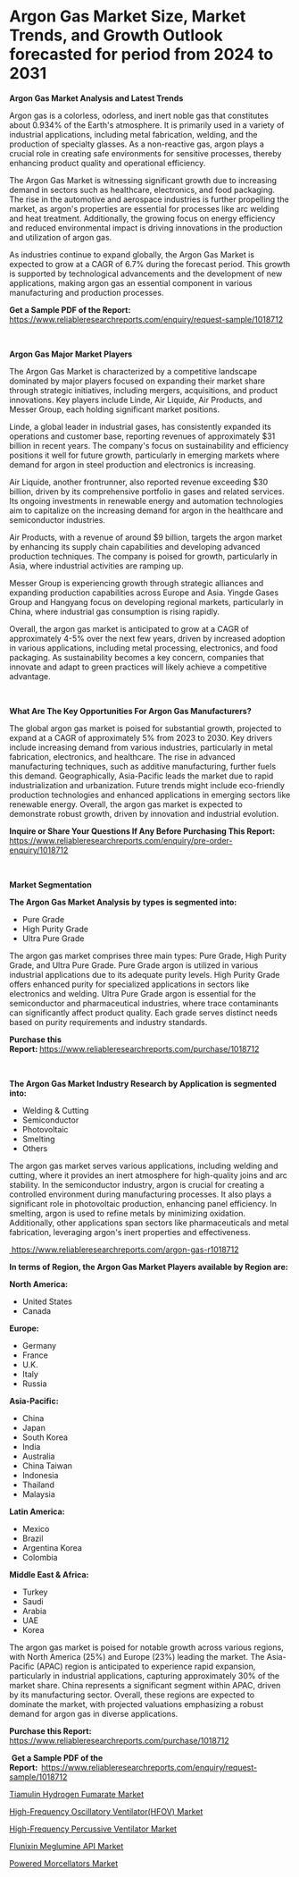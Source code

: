 <p><h1>Argon Gas Market Size, Market Trends, and Growth Outlook forecasted for period from 2024 to 2031</h1></p><p><strong>Argon Gas Market Analysis and Latest Trends</strong></p>
<p><p>Argon gas is a colorless, odorless, and inert noble gas that constitutes about 0.934% of the Earth's atmosphere. It is primarily used in a variety of industrial applications, including metal fabrication, welding, and the production of specialty glasses. As a non-reactive gas, argon plays a crucial role in creating safe environments for sensitive processes, thereby enhancing product quality and operational efficiency.</p><p>The Argon Gas Market is witnessing significant growth due to increasing demand in sectors such as healthcare, electronics, and food packaging. The rise in the automotive and aerospace industries is further propelling the market, as argon's properties are essential for processes like arc welding and heat treatment. Additionally, the growing focus on energy efficiency and reduced environmental impact is driving innovations in the production and utilization of argon gas.</p><p>As industries continue to expand globally, the Argon Gas Market is expected to grow at a CAGR of 6.7% during the forecast period. This growth is supported by technological advancements and the development of new applications, making argon gas an essential component in various manufacturing and production processes.</p></p>
<p><strong>Get a Sample PDF of the Report:&nbsp;</strong> <a href="https://www.reliableresearchreports.com/enquiry/request-sample/1018712?utm_campaign=36&utm_medium=2&utm_source=Github&utm_content=ia&utm_term=08112024&utm_id=argon-gas">https://www.reliableresearchreports.com/enquiry/request-sample/1018712</a></p>
<p>&nbsp;</p>
<p><strong>Argon Gas Major Market Players</strong></p>
<p><p>The Argon Gas Market is characterized by a competitive landscape dominated by major players focused on expanding their market share through strategic initiatives, including mergers, acquisitions, and product innovations. Key players include Linde, Air Liquide, Air Products, and Messer Group, each holding significant market positions.</p><p>Linde, a global leader in industrial gases, has consistently expanded its operations and customer base, reporting revenues of approximately $31 billion in recent years. The company's focus on sustainability and efficiency positions it well for future growth, particularly in emerging markets where demand for argon in steel production and electronics is increasing.</p><p>Air Liquide, another frontrunner, also reported revenue exceeding $30 billion, driven by its comprehensive portfolio in gases and related services. Its ongoing investments in renewable energy and automation technologies aim to capitalize on the increasing demand for argon in the healthcare and semiconductor industries.</p><p>Air Products, with a revenue of around $9 billion, targets the argon market by enhancing its supply chain capabilities and developing advanced production techniques. The company is poised for growth, particularly in Asia, where industrial activities are ramping up.</p><p>Messer Group is experiencing growth through strategic alliances and expanding production capabilities across Europe and Asia. Yingde Gases Group and Hangyang focus on developing regional markets, particularly in China, where industrial gas consumption is rising rapidly.</p><p>Overall, the argon gas market is anticipated to grow at a CAGR of approximately 4-5% over the next few years, driven by increased adoption in various applications, including metal processing, electronics, and food packaging. As sustainability becomes a key concern, companies that innovate and adapt to green practices will likely achieve a competitive advantage.</p></p>
<p>&nbsp;</p>
<p><strong>What Are The Key Opportunities For Argon Gas Manufacturers?</strong></p>
<p><p>The global argon gas market is poised for substantial growth, projected to expand at a CAGR of approximately 5% from 2023 to 2030. Key drivers include increasing demand from various industries, particularly in metal fabrication, electronics, and healthcare. The rise in advanced manufacturing techniques, such as additive manufacturing, further fuels this demand. Geographically, Asia-Pacific leads the market due to rapid industrialization and urbanization. Future trends might include eco-friendly production technologies and enhanced applications in emerging sectors like renewable energy. Overall, the argon gas market is expected to demonstrate robust growth, driven by innovation and industrial evolution.</p></p>
<p><strong>Inquire or Share Your Questions If Any Before Purchasing This Report:</strong> <a href="https://www.reliableresearchreports.com/enquiry/pre-order-enquiry/1018712?utm_campaign=36&utm_medium=2&utm_source=Github&utm_content=ia&utm_term=08112024&utm_id=argon-gas">https://www.reliableresearchreports.com/enquiry/pre-order-enquiry/1018712</a></p>
<p>&nbsp;</p>
<p><strong>Market Segmentation</strong></p>
<p><strong>The Argon Gas Market Analysis by types is segmented into:</strong></p>
<p><ul><li>Pure Grade</li><li>High Purity Grade</li><li>Ultra Pure Grade</li></ul></p>
<p><p>The argon gas market comprises three main types: Pure Grade, High Purity Grade, and Ultra Pure Grade. Pure Grade argon is utilized in various industrial applications due to its adequate purity levels. High Purity Grade offers enhanced purity for specialized applications in sectors like electronics and welding. Ultra Pure Grade argon is essential for the semiconductor and pharmaceutical industries, where trace contaminants can significantly affect product quality. Each grade serves distinct needs based on purity requirements and industry standards.</p></p>
<p><strong>Purchase this Report:&nbsp;</strong><a href="https://www.reliableresearchreports.com/purchase/1018712?utm_campaign=36&utm_medium=2&utm_source=Github&utm_content=ia&utm_term=08112024&utm_id=argon-gas">https://www.reliableresearchreports.com/purchase/1018712</a></p>
<p>&nbsp;</p>
<p><strong>The Argon Gas Market Industry Research by Application is segmented into:</strong></p>
<p><ul><li>Welding & Cutting</li><li>Semiconductor</li><li>Photovoltaic</li><li>Smelting</li><li>Others</li></ul></p>
<p><p>The argon gas market serves various applications, including welding and cutting, where it provides an inert atmosphere for high-quality joins and arc stability. In the semiconductor industry, argon is crucial for creating a controlled environment during manufacturing processes. It also plays a significant role in photovoltaic production, enhancing panel efficiency. In smelting, argon is used to refine metals by minimizing oxidation. Additionally, other applications span sectors like pharmaceuticals and metal fabrication, leveraging argon's inert properties and effectiveness.</p></p>
<p><a href="https://www.reliableresearchreports.com/argon-gas-r1018712?utm_campaign=36&utm_medium=2&utm_source=Github&utm_content=ia&utm_term=08112024&utm_id=argon-gas">&nbsp;https://www.reliableresearchreports.com/argon-gas-r1018712</a></p>
<p><strong>In terms of Region, the Argon Gas Market Players available by Region are:</strong></p>
<p>
    <p> <strong> North America: </strong>
        <ul>
            <li>United States</li>
            <li>Canada</li>
        </ul>
        </p> 
    <p> <strong> Europe: </strong>
        <ul>
            <li>Germany</li>
            <li>France</li>
            <li>U.K.</li>
            <li>Italy</li>
            <li>Russia</li>
        </ul>
        </p> 
    <p> <strong> Asia-Pacific: </strong>
        <ul>
            <li>China</li>
            <li>Japan</li>
            <li>South Korea</li>
            <li>India</li>
            <li>Australia</li>
            <li>China Taiwan</li>
            <li>Indonesia</li>
            <li>Thailand</li>
            <li>Malaysia</li>
        </ul>
        </p> 
    <p> <strong> Latin America: </strong>
        <ul>
            <li>Mexico</li>
            <li>Brazil</li>
            <li>Argentina Korea</li>
            <li>Colombia</li>
        </ul>
        </p> 
    <p> <strong> Middle East & Africa: </strong>
        <ul>
            <li>Turkey</li>
            <li>Saudi</li>
            <li>Arabia</li>
            <li>UAE</li>
            <li>Korea</li>
        </ul>
    </p>
    </p>
<p><p>The argon gas market is poised for notable growth across various regions, with North America (25%) and Europe (23%) leading the market. The Asia-Pacific (APAC) region is anticipated to experience rapid expansion, particularly in industrial applications, capturing approximately 30% of the market share. China represents a significant segment within APAC, driven by its manufacturing sector. Overall, these regions are expected to dominate the market, with projected valuations emphasizing a robust demand for argon gas in diverse applications.</p></p>
<p><strong>Purchase this Report: </strong><a href="https://www.reliableresearchreports.com/purchase/1018712?utm_campaign=36&utm_medium=2&utm_source=Github&utm_content=ia&utm_term=08112024&utm_id=argon-gas">https://www.reliableresearchreports.com/purchase/1018712</a></p>
<p>&nbsp;<strong>Get a Sample PDF of the Report:&nbsp;&nbsp;</strong><a href="https://www.reliableresearchreports.com/enquiry/request-sample/1018712?utm_campaign=36&utm_medium=2&utm_source=Github&utm_content=ia&utm_term=08112024&utm_id=argon-gas">https://www.reliableresearchreports.com/enquiry/request-sample/1018712</a></p>
<p><strong></strong></p>
<p><p><a href="https://github.com/SanjidaKhan901/Market-Research-Report-List-1/blob/main/tiamulin-hydrogen-fumarate-market.md?utm_campaign=36&utm_medium=2&utm_source=Github&utm_content=ia&utm_term=08112024&utm_id=argon-gas">Tiamulin Hydrogen Fumarate Market</a></p><p><a href="https://issuu.com/reportprime-2/docs/high-frequency-oscillatory-ventilat_1e787898dd010a?utm_campaign=36&utm_medium=2&utm_source=Github&utm_content=ia&utm_term=08112024&utm_id=argon-gas">High-Frequency Oscillatory Ventilator(HFOV) Market</a></p><p><a href="https://issuu.com/reportprime-2/docs/high-frequency-percussive-ventilato_76149209660feb?utm_campaign=36&utm_medium=2&utm_source=Github&utm_content=ia&utm_term=08112024&utm_id=argon-gas">High-Frequency Percussive Ventilator Market</a></p><p><a href="https://github.com/AngelaWalsh696/Market-Research-Report-List-1/blob/main/flunixin-meglumine-api-market.md?utm_campaign=36&utm_medium=2&utm_source=Github&utm_content=ia&utm_term=08112024&utm_id=argon-gas">Flunixin Meglumine API Market</a></p><p><a href="https://issuu.com/reportprime-2/docs/powered-morcellators-market-size-20_d5008a5c189271?utm_campaign=36&utm_medium=2&utm_source=Github&utm_content=ia&utm_term=08112024&utm_id=argon-gas">Powered Morcellators Market</a></p></p>
